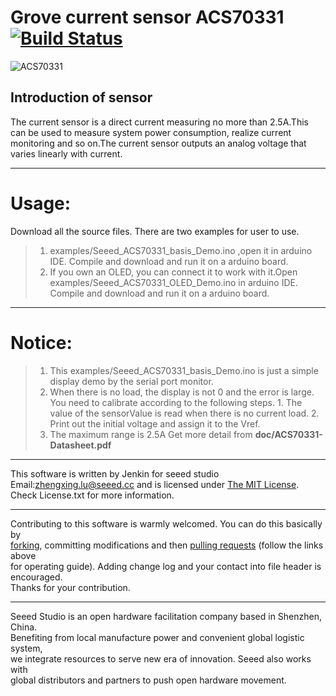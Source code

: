 Grove current sensor ACS70331  [![Build Status](https://travis-ci.com/Seeed-Studio/Seeed_ACS70331.svg?branch=master)](https://travis-ci.com/Seeed-Studio/Seeed_ACS70331)
=================================  

![ACS70331](https://user-images.githubusercontent.com/41441945/44913532-42900300-ad60-11e8-8e51-bf8a2f2ab357.jpg)  


Introduction of sensor
----------------------------  
The current sensor is a direct current measuring no more than 2.5A.This can be used to measure system power consumption, realize current monitoring and so on.The current sensor outputs an analog voltage that varies linearly with current.

***
Usage:
==========  
Download all the source files. There are two examples for user to use.
>1. examples/Seeed_ACS70331_basis_Demo.ino ,open it in arduino IDE. Compile and download and run it on a arduino board.
>2. If you own an OLED, you can connect it to work with it.Open examples/Seeed_ACS70331_OLED_Demo.ino in arduino IDE. Compile and download and run it on a arduino board.

****
Notice:
=========
>1. This examples/Seeed_ACS70331_basis_Demo.ino is just a simple display demo by the serial port monitor.
>2. When there is no load, the display is not 0 and the error is large. You need to calibrate according to the following steps.
    1. The value of the sensorValue is read when there is no current load.
    2. Print out the initial voltage and assign it to the Vref.
>3. The maximum range is 2.5A
    Get more detail from **doc/ACS70331-Datasheet.pdf** 



***
This software is written by Jenkin for seeed studio<br>
Email:zhengxing.lu@seeed.cc
and is licensed under [The MIT License](http://opensource.org/licenses/mit-license.php). Check License.txt for more information.<br>
****
Contributing to this software is warmly welcomed. You can do this basically by<br>
[forking](https://help.github.com/articles/fork-a-repo), committing modifications and then [pulling requests](https://help.github.com/articles/using-pull-requests) (follow the links above<br>
for operating guide). Adding change log and your contact into file header is encouraged.<br>
Thanks for your contribution.
****
Seeed Studio is an open hardware facilitation company based in Shenzhen, China. <br>
Benefiting from local manufacture power and convenient global logistic system, <br>
we integrate resources to serve new era of innovation. Seeed also works with <br>
global distributors and partners to push open hardware movement.<br>
